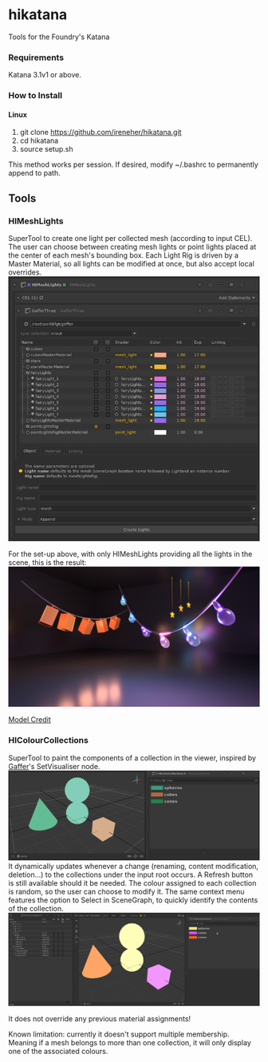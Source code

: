 # hikatana
Tools for the Foundry's Katana

### Requirements ###
Katana 3.1v1 or above.

### How to Install ###
#### Linux ####
1. git clone https://github.com/ireneher/hikatana.git
2. cd hikatana
3. source setup.sh

This method works per session. If desired, modify ~/.bashrc to permanently append to path.

## Tools ##
### HIMeshLights ###
SuperTool to create one light per collected mesh (according to input CEL). The user can choose between creating mesh lights or point lights placed at the center of each mesh's bounding box. Each Light Rig is driven by a Master Material, so all lights can be modified at once, but also accept local overrides.
![HIMeshLights UI](doc/images/meshlights/ui.png)

For the set-up above,  with only HIMeshLights providing all the lights in the scene, this is the result: 
![HIMeshLights render](doc/images/meshlights/example.png)

[Model Credit](https://sketchfab.com/3d-models/fairy-lights-6167832a8ea04d0bb637315b45fb2d72 )

### HIColourCollections ###
SuperTool to paint the components of a collection in the viewer, inspired by [Gaffer](https://www.gafferhq.org/)'s SetVisualiser node. 
![HIColourCollections UI](doc/images/colourcollections/ui.png)
It dynamically updates whenever a change (renaming, content modification, deletion...) to the collections under the input root occurs. A Refresh button is still available should it be needed. The colour assigned to each collection is random, so the user can choose to modify it. The same context menu features the option to Select in SceneGraph, to quickly identify the contents of the collection. 
![HIColourCollections gif](doc/images/colourcollections/example.gif)

It does not override any previous material assignments! 

Known limitation: currently it doesn't support multiple membership. Meaning if a mesh belongs to more than one collection, it will only display one of the associated colours.
 
